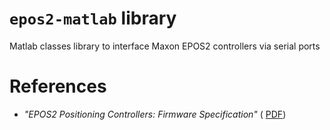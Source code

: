 # `epos2-matlab` library
Matlab classes library to interface Maxon EPOS2 controllers via serial ports


# References 
 * _"EPOS2 Positioning Controllers: Firmware Specification"_ ( [PDF](http://www.maxonmotor.es/medias/sys_master/8811528749086/EPOS2-Firmware-Specification-En.pdf))
 
